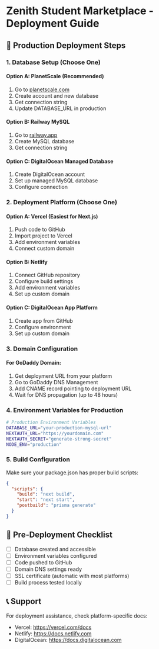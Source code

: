 # Zenith Student Marketplace - Deployment Guide

## 🚀 Production Deployment Steps

### 1. Database Setup (Choose One)

#### Option A: PlanetScale (Recommended)
1. Go to [planetscale.com](https://planetscale.com)
2. Create account and new database
3. Get connection string
4. Update DATABASE_URL in production

#### Option B: Railway MySQL
1. Go to [railway.app](https://railway.app)
2. Create MySQL database
3. Get connection string

#### Option C: DigitalOcean Managed Database
1. Create DigitalOcean account
2. Set up managed MySQL database
3. Configure connection

### 2. Deployment Platform (Choose One)

#### Option A: Vercel (Easiest for Next.js)
1. Push code to GitHub
2. Import project to Vercel
3. Add environment variables
4. Connect custom domain

#### Option B: Netlify
1. Connect GitHub repository
2. Configure build settings
3. Add environment variables
4. Set up custom domain

#### Option C: DigitalOcean App Platform
1. Create app from GitHub
2. Configure environment
3. Set up custom domain

### 3. Domain Configuration

#### For GoDaddy Domain:
1. Get deployment URL from your platform
2. Go to GoDaddy DNS Management
3. Add CNAME record pointing to deployment URL
4. Wait for DNS propagation (up to 48 hours)

### 4. Environment Variables for Production

```bash
# Production Environment Variables
DATABASE_URL="your-production-mysql-url"
NEXTAUTH_URL="https://yourdomain.com"
NEXTAUTH_SECRET="generate-strong-secret"
NODE_ENV="production"
```

### 5. Build Configuration

Make sure your package.json has proper build scripts:
```json
{
  "scripts": {
    "build": "next build",
    "start": "next start",
    "postbuild": "prisma generate"
  }
}
```

## 🔧 Pre-Deployment Checklist

- [ ] Database created and accessible
- [ ] Environment variables configured
- [ ] Code pushed to GitHub
- [ ] Domain DNS settings ready
- [ ] SSL certificate (automatic with most platforms)
- [ ] Build process tested locally

## 📞 Support

For deployment assistance, check platform-specific docs:
- Vercel: https://vercel.com/docs
- Netlify: https://docs.netlify.com
- DigitalOcean: https://docs.digitalocean.com